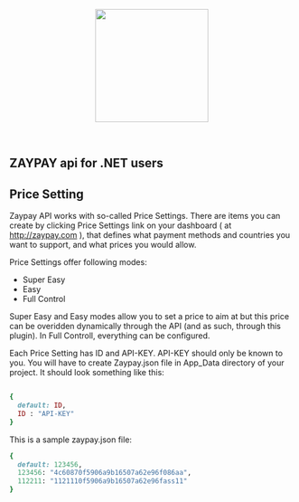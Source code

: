 <p align="center">
<img width="200px"src="http://zaypay.com/images/v2/logo.png"/>
</p>
<br>

ZAYPAY api for .NET users
------------------------------

Price Setting
------------------------------

Zaypay API works with so-called Price Settings. There are items you can create by clicking Price Settings link on your dashboard  ( at http://zaypay.com ), that defines what payment methods and countries you want to support, and what prices you would allow. 

Price Settings offer following modes:

*   Super Easy
*   Easy
*   Full Control

Super Easy and Easy modes allow you to set a price to aim at but this price can be overidden dynamically through the API (and as such, through this plugin). In Full Controll, everything can be configured.


Each Price Setting has ID and API-KEY. API-KEY should only be known to you. You will have to create Zaypay.json file in App_Data directory of your project. It should look something like this:

``` ruby

{
  default: ID,
  ID : "API-KEY"
}
```

This is a sample zaypay.json file:

``` ruby
{
  default: 123456,
  123456: "4c60870f5906a9b16507a62e96f086aa",
  112211: "1121110f5906a9b16507a62e96fass11"
}

```

